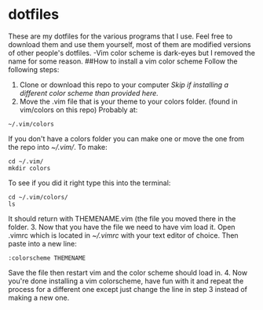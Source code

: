 # dotfiles
These are my dotfiles for the various programs that I use. Feel free to download them and use them yourself, most of them are modified versions of other people's dotfiles. 
-Vim color scheme is dark-eyes but I removed the name for some reason.
##How to install a vim color scheme
Follow the following steps:
1. Clone or download this repo to your computer *Skip if installing a different color scheme than provided here.*
2. Move the .vim file that is your theme to your colors folder. (found in vim/colors on this repo)
Probably at:
```
~/.vim/colors
```
If you don't have a colors folder you can make one or move the one from the repo into *~/.vim/*.
To make:
```
cd ~/.vim/
mkdir colors
```
To see if you did it right type this into the terminal:
```
cd ~/.vim/colors/
ls
```
It should return with THEMENAME.vim (the file you moved there in the folder.
3. Now that you have the file we need to have vim load it. Open .vimrc which is located in *~/.vimrc* with your text editor of choice. Then paste into a new line:
```
:colorscheme THEMENAME
```
Save the file then restart vim and the color scheme should load in.
4. Now you're done installing a vim colorscheme, have fun with it and repeat the process for a different one except just change the line in step 3 instead of making a new one.

